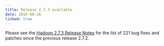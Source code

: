 ```yaml
---
title: Release 2.7.3 available
date: 2016-08-26
linked: true
---
```


Please see the [Hadoop 2.7.3 Release
Notes](http://hadoop.apache.org/docs/r2.7.3/hadoop-project-dist/hadoop-common/releasenotes.html)
for the list of 221 bug fixes and patches since the previous release
2.7.2.
